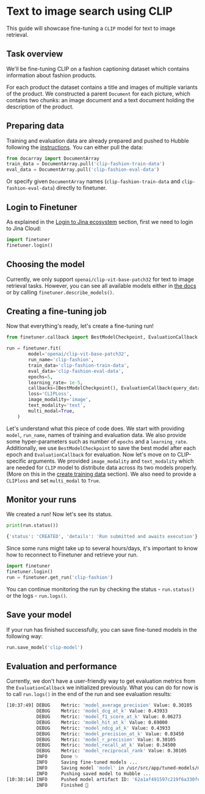 # Text to image search using CLIP

This guide will showcase fine-tuning a `CLIP` model for text to image retrieval.

## Task overview
We'll be fine-tuning CLIP on a fashion captioning dataset which contains information about fashion products.

For each product the dataset contains a title and images of multiple variants of the product. We constructed a parent `Document` for each picture, which contains two chunks: an image document and a text document holding the description of the product.


## Preparing data
Training and evaluation data are already prepared and pushed to Hubble following the [instructions](../2_step_by_step/2_4_create_training_data.md).
You can either pull the data:
```python
from docarray import DocumentArray
train_data = DocumentArray.pull('clip-fashion-train-data')
eval_data = DocumentArray.pull('clip-fashion-eval-data')
```
Or specify given `DocumentArray` names (`clip-fashion-train-data` and `clip-fashion-eval-data`) directly to finetuner.


## Login to Finetuner
As explained in the [Login to Jina ecosystem](../2_step_by_step/2_3_login_to_jina_ecosystem.md) section, first we need to login to Jina Cloud:
```python
import finetuner
finetuner.login()
```


## Choosing the model
Currently, we only support `openai/clip-vit-base-patch32` for text to image retrieval tasks. However, you can see all available models either in [the docs](../2_step_by_step/2_5_choose_back_bone.md) or by calling `finetuner.describe_models()`.


## Creating a fine-tuning job
Now that everything's ready, let's create a fine-tuning run!

```python
from finetuner.callback import BestModelCheckpoint, EvaluationCallback

run = finetuner.fit(
        model='openai/clip-vit-base-patch32',
        run_name='clip-fashion',
        train_data='clip-fashion-train-data',
        eval_data='clip-fashion-eval-data',
        epochs=5,
        learning_rate= 1e-5,
        callbacks=[BestModelCheckpoint(), EvaluationCallback(query_data='clip-fashion-eval-data')],
        loss='CLIPLoss',
        image_modality='image',
        text_modality='text',
        multi_modal=True,
    )
```
Let's understand what this piece of code does.
We start with providing `model`, `run_name`, names of training and evaluation data. We also provide some hyper-parameters
such as number of `epochs` and a `learning_rate`. Additionally, we use `BestModelCheckpoint` to save the best model after each epoch and `EvaluationCallback` for evaluation. Now let's move on to CLIP-specific arguments. We provided `image_modality`
and `text_modality` which are needed for `CLIP` model to distribute data across its two models properly. (More on this in the [create training data](../2_step_by_step/2_4_create_training_data.md) section).
We also need to provide a `CLIPloss` and set `multi_modal` to `True`.


## Monitor your runs

We created a run! Now let's see its status.
```python
print(run.status())
```

```bash
{'status': 'CREATED', 'details': 'Run submitted and awaits execution'}
```

Since some runs might take up to several hours/days, it's important to know how to reconnect to Finetuner and retrieve your run.

```python
import finetuner
finetuner.login()
run = finetuner.get_run('clip-fashion')
```

You can continue monitoring the run by checking the status - `run.status()` or the logs - `run.logs()`. 


## Save your model

If your run has finished successfully, you can save fine-tuned models in the following way:
```python
run.save_model('clip-model')
```

## Evaluation and performance
Currently, we don't have a user-friendly way to get evaluation metrics from the `EvaluationCallback` we initialized previously.
What you can do for now is to call `run.logs()` in the end of the run and see evaluation results:

```bash
[10:37:49] DEBUG    Metric: 'model_average_precision' Value: 0.30105                                     __main__.py:217
           DEBUG    Metric: 'model_dcg_at_k' Value: 0.43933                                              __main__.py:217
           DEBUG    Metric: 'model_f1_score_at_k' Value: 0.06273                                         __main__.py:217
           DEBUG    Metric: 'model_hit_at_k' Value: 0.69000                                              __main__.py:217
           DEBUG    Metric: 'model_ndcg_at_k' Value: 0.43933                                             __main__.py:217
           DEBUG    Metric: 'model_precision_at_k' Value: 0.03450                                        __main__.py:217
           DEBUG    Metric: 'model_r_precision' Value: 0.30105                                           __main__.py:217
           DEBUG    Metric: 'model_recall_at_k' Value: 0.34500                                           __main__.py:217
           DEBUG    Metric: 'model_reciprocal_rank' Value: 0.30105                                       __main__.py:217
           INFO     Done ✨                                                                              __main__.py:219
           INFO     Saving fine-tuned models ...                                                         __main__.py:222
           INFO     Saving model 'model' in /usr/src/app/tuned-models/model ...                          __main__.py:233
           INFO     Pushing saved model to Hubble ...                                                    __main__.py:240
[10:38:14] INFO     Pushed model artifact ID: '62a1af491597c219f6a330fe'                                 __main__.py:246
           INFO     Finished 🚀                                                                          __main__.py:248
```
